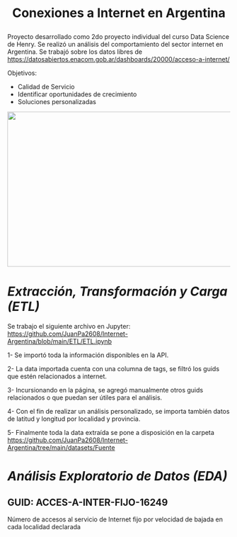 #  <p align="center"> Conexiones a Internet en Argentina </p>
Proyecto desarrollado como 2do proyecto individual del curso Data Science de Henry. Se realizó un análisis del comportamiento del sector internet en Argentina. Se trabajó sobre los datos libres de https://datosabiertos.enacom.gob.ar/dashboards/20000/acceso-a-internet/ 

Objetivos:
- Calidad de Servicio
- Identificar oportunidades de crecimiento
- Soluciones personalizadas

<p align="center"> <img width="600" height="350" src = "https://tn.com.ar/resizer/eNimDERtuXj0kwzOz9ZA1HYKKas=/767x0/smart/filters:format(webp)/cloudfront-us-east-1.images.arcpublishing.com/artear/D3TWUMYFS5A3RJEEEQVTHCIFFU.png"> </p>

#  <em> Extracción, Transformación y Carga (ETL) </em>

Se trabajo el siguiente archivo en Jupyter: https://github.com/JuanPa2608/Internet-Argentina/blob/main/ETL/ETL.ipynb

1- Se importó toda la información disponibles en la API.

2- La data importada cuenta con una columna de tags, se filtró los guids que estén relacionados a internet.

3- Incursionando en la página, se agregó manualmente otros guids relacionados o que puedan ser útiles para el análisis.

4- Con el fin de realizar un análisis personalizado, se importa también datos de latitud y longitud por localidad y provincia.

5- Finalmente toda la data extraída se pone a disposición en la carpeta https://github.com/JuanPa2608/Internet-Argentina/tree/main/datasets/Fuente 

#  <em> Análisis Exploratorio de Datos (EDA) </em>
## GUID: ACCES-A-INTER-FIJO-16249
Número de accesos al servicio de Internet fijo por velocidad de bajada en cada localidad declarada

